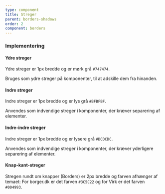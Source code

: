 ```yaml
---
type: component
title: Streger
parent: borders-shadows
order: 2
component: borders
---
```

### Implementering

#### Ydre streger

Ydre streger er 1px bredde og er mørk grå `#747474`.

Bruges som ydre streger på komponenter, til at adskille dem fra hinanden.

#### Indre streger

Indre streger er 1px bredde og er lys grå `#BFBFBF`.

Anvendes som indvendige streger i komponenter, der kræver separering af elementer.

#### Indre-indre streger

Indre streger er 1px bredde og er lysere grå `#DCDCDC`.

Anvendes som indvendige streger i komponenter, der kræver yderligere separering af elementer.

#### Knap-kant-streger

Stregen rundt om knapper (Borders) er 2px bredde og farven afhænger af temaet: For borger.dk er det farven `#3C5C22` og for Virk er det farven `#004993`.
